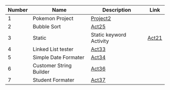 | Number | Name | Description | Link |
| --- | --- | --- | --- |
| 1 | Pokemon Project |  [Project2](https://github.com/davidlee3589/portfolio/tree/main/project2) |
| 2 | Bubble Sort| [Act25](https://github.com/davidlee3589/portfolio/tree/main/act25) |
| 3 | Static| Static keyword Activity | [Act21](https://github.com/davidlee3589/portfolio/tree/main/act21) |
| 4 | Linked List tester | [Act33](https://github.com/davidlee3589/portfolio/tree/main/act33) |
| 5 | Simple Date Formater | [Act34](https://github.com/davidlee3589/portfolio/tree/main/act34) |
| 6 | Customer String Builder | [Act36](https://github.com/davidlee3589/portfolio/tree/main/act36) |
| 7 | Student Formater | [Act37](https://github.com/davidlee3589/portfolio/tree/main/act37) |
